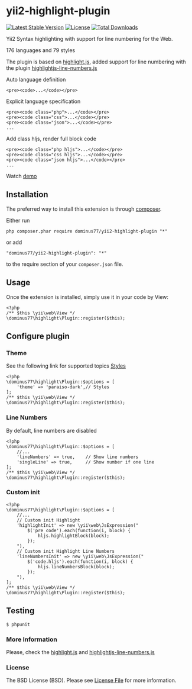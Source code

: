 # yii2-highlight-plugin

[![Latest Stable Version](https://poser.pugx.org/dominus77/yii2-highlight-plugin/v/stable)](https://packagist.org/packages/dominus77/yii2-highlight-plugin)
[![License](https://poser.pugx.org/dominus77/yii2-highlight-plugin/license)](https://github.com/Dominus77/yii2-highlight-plugin/blob/master/LICENSE.md)
[![Total Downloads](https://poser.pugx.org/dominus77/yii2-highlight-plugin/downloads)](https://packagist.org/packages/dominus77/yii2-highlight-plugin)

Yii2 Syntax highlighting with support for line numbering for the Web.

176 languages and 79 styles

The plugin is based on [highlight.js](https://highlightjs.org/), added support for line numbering with the plugin [highlightjs-line-numbers.js](https://github.com/wcoder/highlightjs-line-numbers.js)


Auto language definition
```
<pre><code>...</code></pre>
```
Explicit language specification
```
<pre><code class="php">...</code></pre>
<pre><code class="css">...</code></pre>
<pre><code class="json">...</code></pre>
...
```
Add class hljs, render full block code
```
<pre><code class="php hljs">...</code></pre>
<pre><code class="css hljs">...</code></pre>
<pre><code class="json hljs">...</code></pre>
...
```
Watch [demo](https://highlightjs.org/static/demo/)

## Installation

The preferred way to install this extension is through [composer](http://getcomposer.org/download/).

Either run

```
php composer.phar require dominus77/yii2-highlight-plugin "*"
```

or add

```
"dominus77/yii2-highlight-plugin": "*"
```

to the require section of your `composer.json` file.

## Usage

Once the extension is installed, simply use it in your code by  View:
```
<?php
/** $this \yii\web\View */
\dominus77\highlight\Plugin::register($this);
```
## Configure plugin

### Theme
See the following link for supported topics [Styles](https://github.com/Dominus77/yii2-highlight-plugin/tree/master/src/styles)
```
<?php
\dominus77\highlight\Plugin::$options = [
    'theme' => 'paraiso-dark',// Styles       
];
/** $this \yii\web\View */
\dominus77\highlight\Plugin::register($this);
```
### Line Numbers
By default, line numbers are disabled
```
<?php
\dominus77\highlight\Plugin::$options = [
    //...
    'lineNumbers' => true,    // Show line numbers
    'singleLine' => true,     // Show number if one line    
];
/** $this \yii\web\View */
\dominus77\highlight\Plugin::register($this);
```
### Custom init
```
<?php
\dominus77\highlight\Plugin::$options = [
    //...
    // Custom init Highlight
    'highlightInit' => new \yii\web\JsExpression("
        $('pre code').each(function(i, block) {
            hljs.highlightBlock(block);
        });
    "),
    // Custom init Highlight Line Numbers
    'lineNumbersInit' => new \yii\web\JsExpression("
        $('code.hljs').each(function(i, block) {
            hljs.lineNumbersBlock(block);
        });
    "),
];
/** $this \yii\web\View */
\dominus77\highlight\Plugin::register($this);
```
## Testing
```
$ phpunit
```
### More Information
Please, check the [highlight.js](https://highlightjs.org/) and [highlightjs-line-numbers.js](https://github.com/wcoder/highlightjs-line-numbers.js)

### License
The BSD License (BSD). Please see [License File](https://github.com/Dominus77/yii2-highlight-plugin/blob/master/LICENSE.md) for more information.
